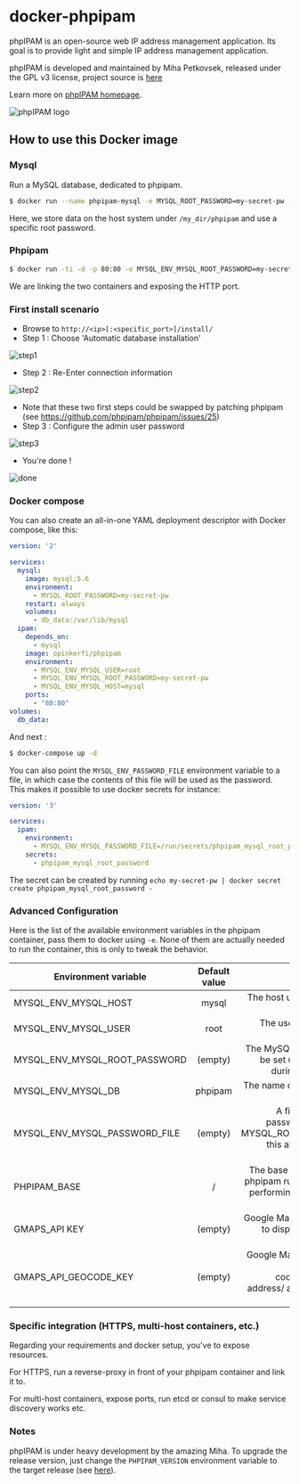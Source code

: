 # docker-phpipam

phpIPAM is an open-source web IP address management application. Its goal is to provide light and simple IP address management application.

phpIPAM is developed and maintained by Miha Petkovsek, released under the GPL v3 license, project source is [here](https://github.com/phpipam/phpipam) 

Learn more on [phpIPAM homepage](http://phpipam.net).

![phpIPAM logo](http://phpipam.net/wp-content/uploads/2014/12/phpipam_logo_small.png)

## How to use this Docker image

### Mysql

Run a MySQL database, dedicated to phpipam.

```bash
$ docker run --name phpipam-mysql -e MYSQL_ROOT_PASSWORD=my-secret-pw -v /my_dir/phpipam:/var/lib/mysql -d mysql:5.6
```

Here, we store data on the host system under `/my_dir/phpipam` and use a specific root password.

### Phpipam

```bash
$ docker run -ti -d -p 80:80 -e MYSQL_ENV_MYSQL_ROOT_PASSWORD=my-secret-pw --name ipam --link phpipam-mysql:mysql pierrecdn/phpipam
```

We are linking the two containers and exposing the HTTP port.

### First install scenario

* Browse to `http://<ip>[:<specific_port>]/install/`
* Step 1 : Choose 'Automatic database installation'

![step1](https://cloud.githubusercontent.com/assets/4225738/8746785/01758b9e-2c8d-11e5-8643-7f5862c75efe.png)

* Step 2 : Re-Enter connection information

![step2](https://cloud.githubusercontent.com/assets/4225738/8746789/0ad367e2-2c8d-11e5-80bb-f5093801e139.png)

* Note that these two first steps could be swapped by patching phpipam (see https://github.com/phpipam/phpipam/issues/25)
* Step 3 : Configure the admin user password

![step3](https://cloud.githubusercontent.com/assets/4225738/8746790/0c434bf6-2c8d-11e5-9ae7-b7d1021b7aa0.png)

* You're done !

![done](https://cloud.githubusercontent.com/assets/4225738/8746792/0d6fa34e-2c8d-11e5-8002-3793361ae34d.png)

### Docker compose

You can also create an all-in-one YAML deployment descriptor with Docker compose, like this:

```yaml
version: '2'

services:
  mysql:
    image: mysql:5.6
    environment:
      - MYSQL_ROOT_PASSWORD=my-secret-pw
    restart: always
    volumes:
      - db_data:/var/lib/mysql
  ipam:
    depends_on:
      - mysql
    image: opinkerfi/phpipam
    environment:
      - MYSQL_ENV_MYSQL_USER=root
      - MYSQL_ENV_MYSQL_ROOT_PASSWORD=my-secret-pw
      - MYSQL_ENV_MYSQL_HOST=mysql
    ports:
      - "80:80"
volumes:
  db_data:
```

And next :

```bash
$ docker-compose up -d
```

You can also point the `MYSQL_ENV_PASSWORD_FILE` environment variable to a file,
in which case the contents of this file will be used as the password.
This makes it possible to use docker secrets for instance:

```yaml
version: '3'

services:
  ipam:
    environment:
      - MYSQL_ENV_MYSQL_PASSWORD_FILE=/run/secrets/phpipam_mysql_root_password
    secrets:
      - phpipam_mysql_root_password
```

The secret can be created by running `echo my-secret-pw | docker secret create phpipam_mysql_root_password -`

### Advanced Configuration

Here is the list of the available environment variables in the phpipam container, pass them to docker using `-e`.
None of them are actually needed to run the container, this is only to tweak the behavior.

| Environment variable          | Default value | Description                                                                                              |
| ----------------------------- |:-------------:| --------------------------------------------------------------------------------------------------------:|
| MYSQL_ENV_MYSQL_HOST          | mysql         | The host used to reach the MySQL instance                                                                |
| MYSQL_ENV_MYSQL_USER          | root          | The user to connect the MySQL instance                                                                   |
| MYSQL_ENV_MYSQL_ROOT_PASSWORD | (empty)       | The MySQL password. Can be set using the Web UI during the first install                                 |
| MYSQL_ENV_MYSQL_DB            | phpipam       | The name of the MySQL DB to connect to                                                                   |
| MYSQL_ENV_MYSQL_PASSWORD_FILE | (empty)       | A file containing the password (if not using MYSQL_ROOT_PASSWORD) this allows to leverage docker secrets |
| PHPIPAM_BASE                  | /             | The base URI under which phpipam runs. Useful when performing rewrites with a reverse-proxy              |
| GMAPS_API KEY                 | (empty)       | Google Maps API Key, used to display maps of your devices                                                |
| GMAPS_API_GEOCODE_KEY         | (empty)       | Google Maps Geocode API Key, used to find coordinates from an address/ a location of your device         |

### Specific integration (HTTPS, multi-host containers, etc.)

Regarding your requirements and docker setup, you've to expose resources.

For HTTPS, run a reverse-proxy in front of your phpipam container and link it to.

For multi-host containers, expose ports, run etcd or consul to make service discovery works etc.

### Notes

phpIPAM is under heavy development by the amazing Miha.
To upgrade the release version, just change the `PHPIPAM_VERSION` environment variable to the target release (see [here](https://github.com/phpipam/phpipam/releases)).
